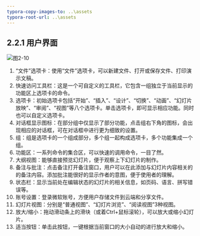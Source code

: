 ```yaml
---
typora-copy-images-to: ..\assets
typora-root-url: ..\assets
---
```


## 2.2.1  用户界面

![图2-10](1565857705283.png)

1.  “文件”选项卡：使用“文件”选项卡，可以新建文件、打开或保存文件、打印演示文稿。
2. 快速访问工具栏：这是一个可自定义的工具栏，它包含一组独立于当前显示的功能区上选项卡的命令。
3. 选项卡：初始选项卡包括“开始”、“插入”、“设计”、“切换”、“动画”、“幻灯片放映”、“审阅”、“视图”等八个选项卡。单击选项卡，即可显示相应功能。同时也可以自定义选项卡。
4. 对话框显示图标：在部分组中仅显示了部分功能，点击组右下角的图标，会出现相应的对话框，可在对话框中进行更为细致的设置。
5. 组：组是选项卡的一个组成部分，多个组一起构成选项卡，多个功能集成一个组。
6. 功能区：一系列命令的集合区，可以快速的调用命令，一目了然。
7. 大纲视图：能够直接预览幻灯片，便于观察上下幻灯片的制作。
8. 备注与批注：点击备注打开备注窗口，用户可以在此添加与幻灯片内容相关的的备注内容。添加批注能很好的显示作者的意图，便于使用者的理解。
9. 状态栏：显示当前处在编辑状态的幻灯片的相关信息，如页码、语言、拼写错误等。
10. 账号设置：登录微软账号，方便用户存储文件到云端和分享文件。
11. 幻灯片视图：分别是“普通视图”、“幻灯片浏览”、“阅读视图”3种视图。
12. 放大/缩小：拖动滑动条上的滑块（或着Ctrl+鼠标滚轮），可以放大或缩小幻灯片。
13. 适当按钮：单击此按钮，一键根据当前窗口的大小自动的进行放大和缩小。

